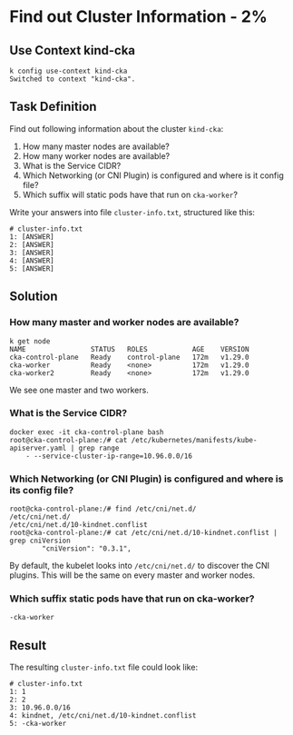 # Find out Cluster Information - 2%

## Use Context kind-cka

```shell
k config use-context kind-cka
Switched to context "kind-cka".
```

## Task Definition

Find out following information about the cluster `kind-cka`:
1. How many master nodes are available?
2. How many worker nodes are available?
3. What is the Service CIDR?
4. Which Networking (or CNI Plugin) is configured and where is it config file?
5. Which suffix will static pods have that run on `cka-worker`?

Write your answers into file `cluster-info.txt`, structured like this:

```shell
# cluster-info.txt
1: [ANSWER]
2: [ANSWER]
3: [ANSWER]
4: [ANSWER]
5: [ANSWER]
```

## Solution

### How many master and worker nodes are available?

```shell
k get node
NAME                STATUS   ROLES           AGE    VERSION
cka-control-plane   Ready    control-plane   172m   v1.29.0
cka-worker          Ready    <none>          172m   v1.29.0
cka-worker2         Ready    <none>          172m   v1.29.0
```

We see one master and two workers.

### What is the Service CIDR?

```shell
docker exec -it cka-control-plane bash
root@cka-control-plane:/# cat /etc/kubernetes/manifests/kube-apiserver.yaml | grep range
    - --service-cluster-ip-range=10.96.0.0/16
```

### Which Networking (or CNI Plugin) is configured and where is its config file?

```shell
root@cka-control-plane:/# find /etc/cni/net.d/
/etc/cni/net.d/
/etc/cni/net.d/10-kindnet.conflist
root@cka-control-plane:/# cat /etc/cni/net.d/10-kindnet.conflist | grep cniVersion
        "cniVersion": "0.3.1",
```

By default, the kubelet looks into `/etc/cni/net.d/` to discover the CNI plugins. This will be the same on every master and worker nodes.

### Which suffix static pods have that run on cka-worker?

`-cka-worker`

## Result

The resulting `cluster-info.txt` file could look like:

```shell
# cluster-info.txt
1: 1
2: 2
3: 10.96.0.0/16
4: kindnet, /etc/cni/net.d/10-kindnet.conflist
5: -cka-worker
```

